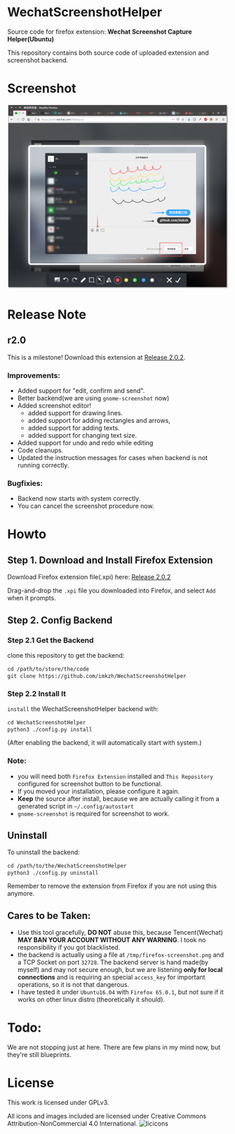 # WechatScreenshotHelper

Source code for firefox extension: **Wechat Screenshot Capture Helper(Ubuntu)**

This repository contains both source code of uploaded extension and screenshot backend.
# Screenshot
![Screenshot1](https://raw.githubusercontent.com/imkzh/WechatScreenshotHelper/master/screenshot/screenshot.png "Wechat Screenshot Helper! Edit, confirm and send!")

# Release Note

## r2.0
This is a milestone! Download this extension at [Release 2.0.2](https://github.com/imkzh/WechatScreenshotHelper/releases/tag/r2.0.2).

### Improvements:
* Added support for "edit, confirm and send".
* Better backend(we are using `gnome-screenshot` now)
* Added screenshot editor!
    * added support for drawing lines.
    * added support for adding rectangles and arrows,
    * added support for adding texts. 
    * added support for changing text size.
* Added support for undo and redo while editing
* Code cleanups.
* Updated the instruction messages for cases when backend is not running correctly.

### Bugfixies:
* Backend now starts with system correctly.
* You can cancel the screenshot procedure now.



# Howto

## Step 1. Download and Install Firefox Extension
Download Firefox extension file(.xpi) here: [Release 2.0.2](https://github.com/imkzh/WechatScreenshotHelper/releases/tag/r2.0.2)

Drag-and-drop the `.xpi` file you downloaded into Firefox, and select `Add` when it prompts.

## Step 2. Config Backend

### Step 2.1 Get the Backend

clone this repository to get the backend:

    cd /path/to/store/the/code
    git clone https://github.com/imkzh/WechatScreenshotHelper

### Step 2.2 Install It

`install` the WechatScreenshotHelper backend with:

    cd WechatScreenshotHelper
    python3 ./config.py install

(After enabling the backend, it will automatically start with system.)

### Note: 

* you will need both `Firefox Extension` installed and `This Repository` configured for screenshot button to be functional.
* If you moved your installation, please configure it again.
* **Keep** the source after install, because we are actually calling it from a generated script in `~/.config/autostart`
* `gnome-screenshot` is required for screenshot to work.

## Uninstall

To uninstall the backend:

    cd /path/to/the/WechatScreenshotHelper
    python3 ./config.py uninstall

Remember to remove the extension from Firefox if you are not using this anymore.

## Cares to be Taken:

* Use this tool gracefully, **DO NOT** abuse this, because Tencent(Wechat) **MAY BAN YOUR ACCOUNT WITHOUT ANY WARNING**. I took no responsibility if you got blacklisted.
* the backend is actually using a file at `/tmp/firefox-screenshot.png` and a TCP Socket on port `32728`. The backend server is hand made(by myself) and may not secure enough, but we are listening **only for local connections** and is requiring an special `access_key` for important operations, so it is not that dangerous.
* I have tested it under `Ubuntu16.04` with `Firefox 65.0.1`, but not sure if it works on other linux distro (theoretically it should).

# Todo:
We are not stopping just at here. There are few plans in my mind now, but they're still blueprints.

# License
This work is licensed under GPLv3.


All icons and images included are licensed under Creative Commons Attribution-NonCommercial 4.0 International.
![licicons](http://creativecommons.org/l/by-nc/4.0/88x31.png "Creative Commons License")